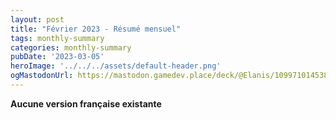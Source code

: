 ```yaml
---
layout: post
title: "Février 2023 - Résumé mensuel"
tags: monthly-summary
categories: monthly-summary
pubDate: '2023-03-05'
heroImage: '../../../assets/default-header.png'
ogMastodonUrl: https://mastodon.gamedev.place/deck/@Elanis/109971014538977292
---
```

<b>Aucune version française existante</b>